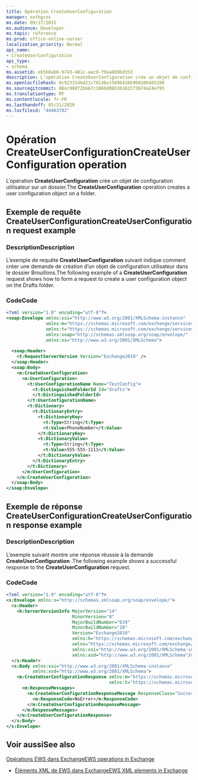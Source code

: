 ```yaml
---
title: Opération CreateUserConfiguration
manager: sethgros
ms.date: 09/17/2015
ms.audience: Developer
ms.topic: reference
ms.prod: office-online-server
localization_priority: Normal
api_name:
- CreateUserConfiguration
api_type:
- schema
ms.assetid: eb5b8ab6-9743-481c-aac9-f9aa889bd353
description: L’opération CreateUserConfiguration crée un objet de configuration utilisateur sur un dossier.
ms.openlocfilehash: 0c9233146d21c7014be15896426b968106485200
ms.sourcegitcommit: 88ec988f2bb67c1866d06b361615f3674a24e795
ms.translationtype: MT
ms.contentlocale: fr-FR
ms.lasthandoff: 05/31/2020
ms.locfileid: "44463782"
---
```

# <a name="createuserconfiguration-operation"></a><span data-ttu-id="4a38d-103">Opération CreateUserConfiguration</span><span class="sxs-lookup"><span data-stu-id="4a38d-103">CreateUserConfiguration operation</span></span>

<span data-ttu-id="4a38d-104">L’opération **CreateUserConfiguration** crée un objet de configuration utilisateur sur un dossier.</span><span class="sxs-lookup"><span data-stu-id="4a38d-104">The **CreateUserConfiguration** operation creates a user configuration object on a folder.</span></span> 
  
## <a name="createuserconfiguration-request-example"></a><span data-ttu-id="4a38d-105">Exemple de requête CreateUserConfiguration</span><span class="sxs-lookup"><span data-stu-id="4a38d-105">CreateUserConfiguration request example</span></span>

### <a name="description"></a><span data-ttu-id="4a38d-106">Description</span><span class="sxs-lookup"><span data-stu-id="4a38d-106">Description</span></span>

<span data-ttu-id="4a38d-107">L’exemple de requête **CreateUserConfiguration** suivant indique comment créer une demande de création d’un objet de configuration utilisateur dans le dossier Brouillons.</span><span class="sxs-lookup"><span data-stu-id="4a38d-107">The following example of a **CreateUserConfiguration** request shows how to form a request to create a user configuration object on the Drafts folder.</span></span> 
  
### <a name="code"></a><span data-ttu-id="4a38d-108">Code</span><span class="sxs-lookup"><span data-stu-id="4a38d-108">Code</span></span>

```XML
<?xml version="1.0" encoding="utf-8"?>
<soap:Envelope xmlns:xsi="http://www.w3.org/2001/XMLSchema-instance"
               xmlns:m="https://schemas.microsoft.com/exchange/services/2006/messages"
               xmlns:t="https://schemas.microsoft.com/exchange/services/2006/types"
               xmlns:soap="http://schemas.xmlsoap.org/soap/envelope/"
               xmlns:xs="http://www.w3.org/2001/XMLSchema">
  
  <soap:Header>
    <t:RequestServerVersion Version="Exchange2010" />
  </soap:Header>
  <soap:Body>
    <m:CreateUserConfiguration>
      <m:UserConfiguration>
        <t:UserConfigurationName Name="TestConfig">
          <t:DistinguishedFolderId Id="drafts">
          </t:DistinguishedFolderId>
        </t:UserConfigurationName>
        <t:Dictionary>
          <t:DictionaryEntry>
            <t:DictionaryKey>
              <t:Type>String</t:Type>
              <t:Value>PhoneNumber</t:Value>
            </t:DictionaryKey>
            <t:DictionaryValue>
              <t:Type>String</t:Type>
              <t:Value>555-555-1111</t:Value>
            </t:DictionaryValue>
          </t:DictionaryEntry>
        </t:Dictionary>
      </m:UserConfiguration>  
    </m:CreateUserConfiguration>
  </soap:Body>
</soap:Envelope>
```

## <a name="createuserconfiguration-response-example"></a><span data-ttu-id="4a38d-109">Exemple de réponse CreateUserConfiguration</span><span class="sxs-lookup"><span data-stu-id="4a38d-109">CreateUserConfiguration response example</span></span>

### <a name="description"></a><span data-ttu-id="4a38d-110">Description</span><span class="sxs-lookup"><span data-stu-id="4a38d-110">Description</span></span>

<span data-ttu-id="4a38d-111">L’exemple suivant montre une réponse réussie à la demande **CreateUserConfiguration** .</span><span class="sxs-lookup"><span data-stu-id="4a38d-111">The following example shows a successful response to the **CreateUserConfiguration** request.</span></span> 
  
### <a name="code"></a><span data-ttu-id="4a38d-112">Code</span><span class="sxs-lookup"><span data-stu-id="4a38d-112">Code</span></span>

```XML
<?xml version="1.0" encoding="utf-8"?>
<s:Envelope xmlns:s="http://schemas.xmlsoap.org/soap/envelope/">
  <s:Header>
    <h:ServerVersionInfo MajorVersion="14" 
                         MinorVersion="0" 
                         MajorBuildNumber="639" 
                         MinorBuildNumber="20" 
                         Version="Exchange2010" 
                         xmlns:h="https://schemas.microsoft.com/exchange/services/2006/types" 
                         xmlns="https://schemas.microsoft.com/exchange/services/2006/types" 
                         xmlns:xsi="http://www.w3.org/2001/XMLSchema-instance" 
                         xmlns:xsd="http://www.w3.org/2001/XMLSchema"/>
  </s:Header>
  <s:Body xmlns:xsi="http://www.w3.org/2001/XMLSchema-instance" 
          xmlns:xsd="http://www.w3.org/2001/XMLSchema">
    <m:CreateUserConfigurationResponse xmlns:m="https://schemas.microsoft.com/exchange/services/2006/messages" 
                                       xmlns:t="https://schemas.microsoft.com/exchange/services/2006/types">
      <m:ResponseMessages>
        <m:CreateUserConfigurationResponseMessage ResponseClass="Success">
          <m:ResponseCode>NoError</m:ResponseCode>
        </m:CreateUserConfigurationResponseMessage>
      </m:ResponseMessages>
    </m:CreateUserConfigurationResponse>
  </s:Body>
</s:Envelope>
```

## <a name="see-also"></a><span data-ttu-id="4a38d-113">Voir aussi</span><span class="sxs-lookup"><span data-stu-id="4a38d-113">See also</span></span>



[<span data-ttu-id="4a38d-114">Opérations EWS dans Exchange</span><span class="sxs-lookup"><span data-stu-id="4a38d-114">EWS operations in Exchange</span></span>](ews-operations-in-exchange.md)
  
- [<span data-ttu-id="4a38d-115">Éléments XML de EWS dans Exchange</span><span class="sxs-lookup"><span data-stu-id="4a38d-115">EWS XML elements in Exchange</span></span>](ews-xml-elements-in-exchange.md)

